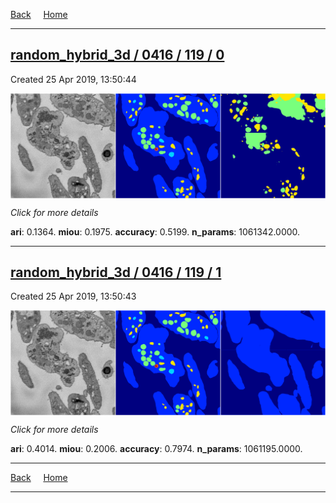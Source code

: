 
[Back](..)&nbsp;&nbsp;&nbsp;&nbsp;&nbsp;[Home](https://leapmanlab.github.io/snapshots)

---

<div class="summary"><a href="0"><h2>random_hybrid_3d / 0416 / 119 / 0</h2></a><p>Created 25 Apr 2019, 13:50:44
</p><a href="0"><img src="0/media/summary.png" align="center"></a><p>
<i>Click for more details</i>
</p></div>

**ari**: 0.1364. **miou**: 0.1975. **accuracy**: 0.5199. **n_params**: 1061342.0000. 

---

<div class="summary"><a href="1"><h2>random_hybrid_3d / 0416 / 119 / 1</h2></a><p>Created 25 Apr 2019, 13:50:43
</p><a href="1"><img src="1/media/summary.png" align="center"></a><p>
<i>Click for more details</i>
</p></div>

**ari**: 0.4014. **miou**: 0.2006. **accuracy**: 0.7974. **n_params**: 1061195.0000. 

---

[Back](..)&nbsp;&nbsp;&nbsp;&nbsp;&nbsp;[Home](https://leapmanlab.github.io/snapshots)

---